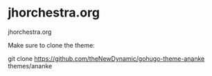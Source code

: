 # jhorchestra.org
jhorchestra.org

Make sure to clone the theme:

git clone https://github.com/theNewDynamic/gohugo-theme-ananke themes/ananke
